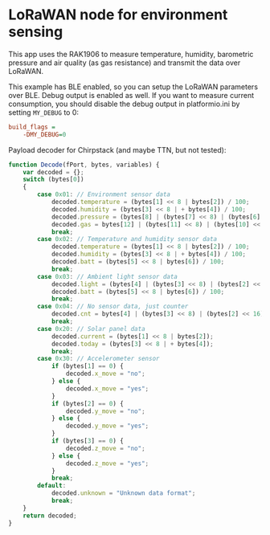 # LoRaWAN node for environment sensing

This app uses the RAK1906 to measure temperature, humidity, barometric pressure and air quality (as gas resistance) and transmit the data over LoRaWAN.

This example has BLE enabled, so you can setup the LoRaWAN parameters over BLE. 
Debug output is enabled as well. If you want to measure current consumption, you should disable the debug output in platformio.ini by setting `MY_DEBUG` to 0:
```ini
build_flags = 
	-DMY_DEBUG=0
```

Payload decoder for Chirpstack (and maybe TTN, but not tested):    
```js
function Decode(fPort, bytes, variables) {
	var decoded = {};
	switch (bytes[0])
	{
		case 0x01: // Environment sensor data
			decoded.temperature = (bytes[1] << 8 | bytes[2]) / 100;
			decoded.humidity = (bytes[3] << 8 | + bytes[4]) / 100;
			decoded.pressure = (bytes[8] | (bytes[7] << 8) | (bytes[6] << 16) | (bytes[5] << 24)) / 100;
			decoded.gas = bytes[12] | (bytes[11] << 8) | (bytes[10] << 16) | (bytes[9] << 24);
			break;
		case 0x02: // Temperature and humidity sensor data
			decoded.temperature = (bytes[1] << 8 | bytes[2]) / 100;
			decoded.humidity = (bytes[3] << 8 | + bytes[4]) / 100;
			decoded.batt = (bytes[5] << 8 | bytes[6]) / 100;
			break;
		case 0x03: // Ambient light sensor data
			decoded.light = (bytes[4] | (bytes[3] << 8) | (bytes[2] << 16) | (bytes[1] << 24)) / 10;
			decoded.batt = (bytes[5] << 8 | bytes[6]) / 100;
			break;
		case 0x04: // No sensor data, just counter
			decoded.cnt = bytes[4] | (bytes[3] << 8) | (bytes[2] << 16) | (bytes[1] << 24);
			break;
		case 0x20: // Solar panel data
			decoded.current = (bytes[1] << 8 | bytes[2]);
			decoded.today = (bytes[3] << 8 | + bytes[4]);
			break;
		case 0x30: // Accelerometer sensor
        	if (bytes[1] == 0) {
				decoded.x_move = "no";
            } else {
				decoded.x_move = "yes";
            }
        	if (bytes[2] == 0) {
				decoded.y_move = "no";
            } else {
				decoded.y_move = "yes";
            }
        	if (bytes[3] == 0) {
				decoded.z_move = "no";
            } else {
				decoded.z_move = "yes";
            }
			break;
		default:
			decoded.unknown = "Unknown data format";
			break;
	}
	return decoded;
}
```